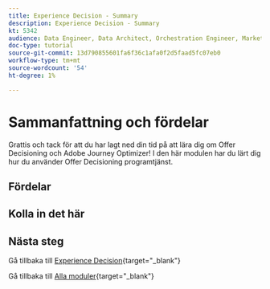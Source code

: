 ```yaml
---
title: Experience Decision - Summary
description: Experience Decision - Summary
kt: 5342
audience: Data Engineer, Data Architect, Orchestration Engineer, Marketer
doc-type: tutorial
source-git-commit: 13d790855601fa6f36c1afa0f2d5faad5fc07eb0
workflow-type: tm+mt
source-wordcount: '54'
ht-degree: 1%

---
```


# Sammanfattning och fördelar

Grattis och tack för att du har lagt ned din tid på att lära dig om Offer Decisioning och Adobe Journey Optimizer!
I den här modulen har du lärt dig hur du använder Offer Decisioning programtjänst.

## Fördelar

## Kolla in det här

## Nästa steg

Gå tillbaka till [Experience Decision](ajo-decisioning.md){target="_blank"}

Gå tillbaka till [Alla moduler](./../../../../overview.md){target="_blank"}
